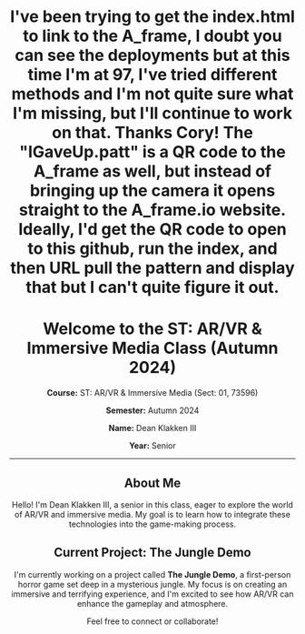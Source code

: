 <div align="center">

<h1>I've been trying to get the index.html to link to the A_frame, I doubt you can see the deployments but at this time I'm at 97, I've tried different methods and I'm not quite sure what I'm missing, but I'll continue to work on that. Thanks Cory!
The "IGaveUp.patt" is a QR code to the A_frame as well, but instead of bringing up the camera it opens straight to the A_frame.io website. Ideally, I'd get the QR code to open to this github, run the index, and then URL pull the pattern and display that but I can't quite figure it out.
 </h1>

  <h1>Welcome to the ST: AR/VR & Immersive Media Class (Autumn 2024)</h1>
  <p><strong>Course:</strong> ST: AR/VR & Immersive Media (Sect: 01, 73596)</p>
  <p><strong>Semester:</strong> Autumn 2024</p>
  <p><strong>Name:</strong> Dean Klakken III</p>
  <p><strong>Year:</strong> Senior</p>
  <hr>
  <h2>About Me</h2>
  <p>Hello! I'm Dean Klakken III, a senior in this class, eager to explore the world of AR/VR and immersive media. My goal is to learn how to integrate these technologies into the game-making process.</p>
  <h2>Current Project: The Jungle Demo</h2>
  <p>I'm currently working on a project called <strong>The Jungle Demo</strong>, a first-person horror game set deep in a mysterious jungle. My focus is on creating an immersive and terrifying experience, and I'm excited to see how AR/VR can enhance the gameplay and atmosphere.</p>
  <p>Feel free to connect or collaborate!</p>
</div>
